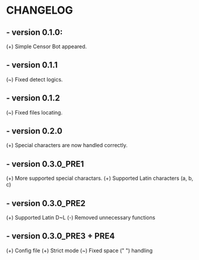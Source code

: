 # **CHANGELOG**

## - version 0.1.0:
(+) Simple Censor Bot appeared.

## - version 0.1.1
(~) Fixed detect logics.

## - version 0.1.2
(~) Fixed files locating.

## - version 0.2.0
(+) Special characters are now handled correctly.

## - version 0.3.0_PRE1
(+) More supported special charactars.
(+) Supported Latin characters (a, b, c)

## - version 0.3.0_PRE2
(+) Supported Latin D~L
(-) Removed unnecessary functions

## - version 0.3.0_PRE3 + PRE4
(+) Config file
(+) Strict mode
(~) Fixed space (" ") handling
